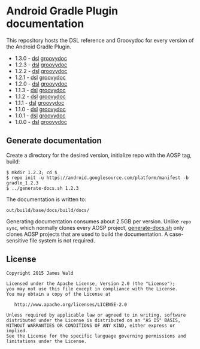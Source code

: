 Android Gradle Plugin documentation
===================================

This repository hosts the DSL reference and Groovydoc for every version of the
Android Gradle Plugin.

* 1.3.0 - [dsl][dsl-1.3.0] [groovydoc][groovydoc-1.3.0]
* 1.2.3 - [dsl][dsl-1.2.3] [groovydoc][groovydoc-1.2.3]
* 1.2.2 - [dsl][dsl-1.2.2] [groovydoc][groovydoc-1.2.2]
* 1.2.1 - [dsl][dsl-1.2.1] [groovydoc][groovydoc-1.2.1]
* 1.2.0 - [dsl][dsl-1.2.0] [groovydoc][groovydoc-1.2.0]
* 1.1.3 - [dsl][dsl-1.1.3] [groovydoc][groovydoc-1.1.3]
* 1.1.2 - [dsl][dsl-1.1.2] [groovydoc][groovydoc-1.1.2]
* 1.1.1 - [dsl][dsl-1.1.1] [groovydoc][groovydoc-1.1.1]
* 1.1.0 - [dsl][dsl-1.1.0] [groovydoc][groovydoc-1.1.0]
* 1.0.1 - [dsl][dsl-1.0.1] [groovydoc][groovydoc-1.0.1]
* 1.0.0 - [dsl][dsl-1.0.0] [groovydoc][groovydoc-1.0.0]



Generate documentation
----------------------

Create a directory for the desired version, initialize repo with the AOSP tag,
build:

```
$ mkdir 1.2.3; cd $_
$ repo init -u https://android.googlesource.com/platform/manifest -b gradle_1.2.3
$ ../generate-docs.sh 1.2.3
```

The documentation is written to:

```
out/build/base/docs/build/docs/
```

Generating documentation consumes about 2.5GB per version. Unlike `repo sync`,
which normally clones every AOSP project, [generate-docs.sh](generate-docs.sh)
only clones AOSP projects that are used to build the documentation. A
case-sensitive file system is not required.



License
-------

    Copyright 2015 James Wald

    Licensed under the Apache License, Version 2.0 (the "License");
    you may not use this file except in compliance with the License.
    You may obtain a copy of the License at

       http://www.apache.org/licenses/LICENSE-2.0

    Unless required by applicable law or agreed to in writing, software
    distributed under the License is distributed on an "AS IS" BASIS,
    WITHOUT WARRANTIES OR CONDITIONS OF ANY KIND, either express or implied.
    See the License for the specific language governing permissions and
    limitations under the License.



[dsl-1.3.0]: https://jameswald.github.io/agp-doc/1.3.0/dsl
[dsl-1.2.3]: https://jameswald.github.io/agp-doc/1.2.3/dsl
[dsl-1.2.2]: https://jameswald.github.io/agp-doc/1.2.2/dsl
[dsl-1.2.1]: https://jameswald.github.io/agp-doc/1.2.1/dsl
[dsl-1.2.0]: https://jameswald.github.io/agp-doc/1.2.0/dsl
[dsl-1.1.3]: https://jameswald.github.io/agp-doc/1.1.3/dsl
[dsl-1.1.2]: https://jameswald.github.io/agp-doc/1.1.2/dsl
[dsl-1.1.1]: https://jameswald.github.io/agp-doc/1.1.1/dsl
[dsl-1.1.0]: https://jameswald.github.io/agp-doc/1.1.0/dsl
[dsl-1.0.1]: https://jameswald.github.io/agp-doc/1.0.1/dsl
[dsl-1.0.0]: https://jameswald.github.io/agp-doc/1.0.0/dsl
[groovydoc-1.3.0]: https://jameswald.github.io/agp-doc/1.3.0/groovydoc
[groovydoc-1.2.3]: https://jameswald.github.io/agp-doc/1.2.3/groovydoc
[groovydoc-1.2.2]: https://jameswald.github.io/agp-doc/1.2.2/groovydoc
[groovydoc-1.2.1]: https://jameswald.github.io/agp-doc/1.2.1/groovydoc
[groovydoc-1.2.0]: https://jameswald.github.io/agp-doc/1.2.0/groovydoc
[groovydoc-1.1.3]: https://jameswald.github.io/agp-doc/1.1.3/groovydoc
[groovydoc-1.1.2]: https://jameswald.github.io/agp-doc/1.1.2/groovydoc
[groovydoc-1.1.1]: https://jameswald.github.io/agp-doc/1.1.1/groovydoc
[groovydoc-1.1.0]: https://jameswald.github.io/agp-doc/1.1.0/groovydoc
[groovydoc-1.0.1]: https://jameswald.github.io/agp-doc/1.0.1/groovydoc
[groovydoc-1.0.0]: https://jameswald.github.io/agp-doc/1.0.0/groovydoc
